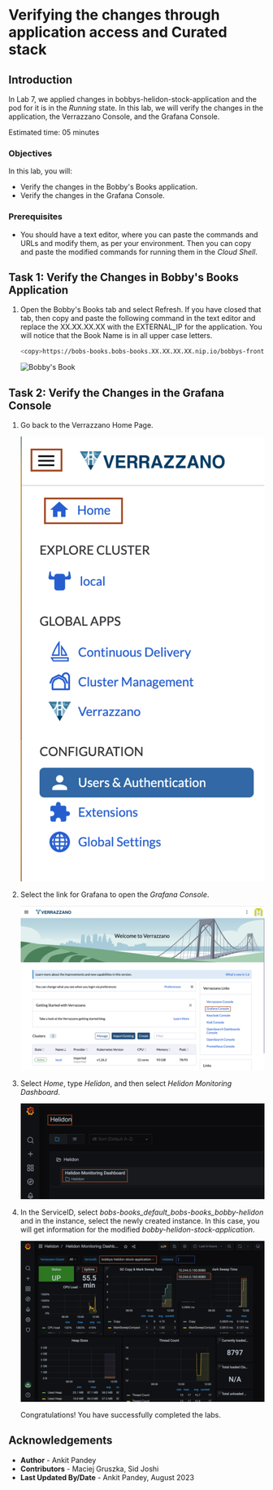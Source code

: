 # Verifying the changes through application access and Curated stack

## Introduction

In Lab 7, we applied changes in bobbys-helidon-stock-application and the pod for it is in the *Running* state. In this lab, we will verify the changes in the application, the Verrazzano Console, and the Grafana Console.

Estimated time: 05 minutes

### Objectives

In this lab, you will:

* Verify the changes in the Bobby's Books application.
* Verify the changes in the Grafana Console.

### Prerequisites

* You should have a text editor, where you can paste the commands and URLs and modify them, as per your environment. Then you can copy and paste the modified commands for running them in the *Cloud Shell*.

## Task 1: Verify the Changes in Bobby's Books Application

1. Open the Bobby's Books tab and select Refresh. If you have closed that tab, then copy and paste the following command in the text editor and replace the XX.XX.XX.XX  with the EXTERNAL_IP for the application. You will notice that the Book Name is in all upper case letters.

    ```bash
    <copy>https://bobs-books.bobs-books.XX.XX.XX.XX.nip.io/bobbys-front-end/</copy>
    ```

    ![Bobby's Book](images/bobbysbooks.png " ")


## Task 2: Verify the Changes in the Grafana Console

1. Go back to the Verrazzano Home Page.

    ![Verrazzano Home](images/verrazzao-home.png " ")

2. Select the link for Grafana to open the *Grafana Console*.

    ![Grafana link](images/grafana-link.png " ")

3. Select *Home*, type *Helidon*, and then select *Helidon Monitoring Dashboard*.

    ![Search Helidon](images/search-helidon.png " ")


4. In the ServiceID, select *bobs-books_default_bobs-books_bobby-helidon* and in the instance, select the newly created instance. In this case, you will get information for the modified *bobby-helidon-stock-application*.

    ![New Component](images/new-component.png " ")

    Congratulations! You have successfully completed the labs.

## Acknowledgements

* **Author** -  Ankit Pandey
* **Contributors** - Maciej Gruszka, Sid Joshi
* **Last Updated By/Date** - Ankit Pandey, August 2023
